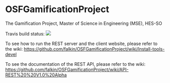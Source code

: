 OSFGamificationProject
======================
The Gamification Project, Master of Science in Engineering (MSE), HES-SO


Travis build status:
<img src="https://travis-ci.org/falkin/OSFGamificationProject.png" />


To see how to run the REST server and the client website, please refer to the wiki:
https://github.com/falkin/OSFGamificationProject/wiki/Install-tools-devel

To see the documentation of the REST API, please refer to the wiki:  
https://github.com/falkin/OSFGamificationProject/wiki/API-REST%20%20V1.0%20Alpha